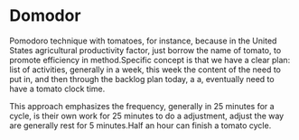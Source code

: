 # Domodor


Pomodoro technique with tomatoes, for instance, because in the United States agricultural productivity factor, just borrow the name of tomato, to promote efficiency in method.Specific concept is that we have a clear plan: list of activities, generally in a week, this week the content of the need to put in, and then through the backlog plan today, a a, eventually need to have a tomato clock time.

This approach emphasizes the frequency, generally in 25 minutes for a cycle, is their own work for 25 minutes to do a adjustment, adjust the way are generally rest for 5 minutes.Half an hour can finish a tomato cycle.
